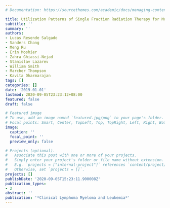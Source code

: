```yaml
---
# Documentation: https://sourcethemes.com/academic/docs/managing-content/

title: Utilization Patterns of Single Fraction Radiation Therapy for Multiple Myeloma
subtitle: ''
summary: ''
authors:
- Lucas Resende Salgado
- Sanders Chang
- Meng Ru
- Erin Moshier
- Zahra Ghiassi-Nejad
- Stanislav Lazarev
- William Smith
- Marcher Thompson
- Kavita Dharmarajan
tags: []
categories: []
date: '2019-01-01'
lastmod: 2020-09-05T23:23:12+08:00
featured: false
draft: false

# Featured image
# To use, add an image named `featured.jpg/png` to your page's folder.
# Focal points: Smart, Center, TopLeft, Top, TopRight, Left, Right, BottomLeft, Bottom, BottomRight.
image:
  caption: ''
  focal_point: ''
  preview_only: false

# Projects (optional).
#   Associate this post with one or more of your projects.
#   Simply enter your project's folder or file name without extension.
#   E.g. `projects = ["internal-project"]` references `content/project/deep-learning/index.md`.
#   Otherwise, set `projects = []`.
projects: []
publishDate: '2020-09-05T15:23:11.900008Z'
publication_types:
- 2
abstract: ''
publication: '*Clinical Lymphoma Myeloma and Leukemia*'
---
```


